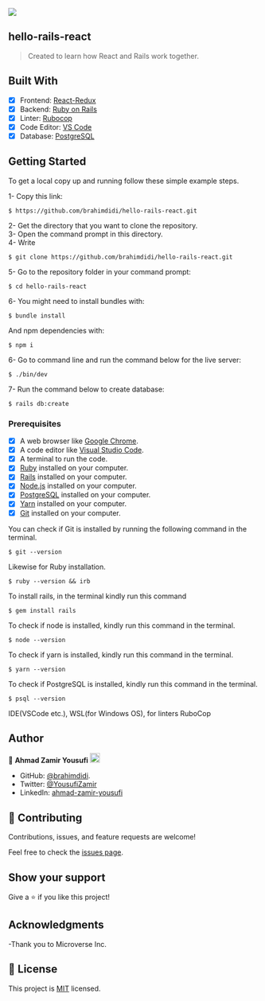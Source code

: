 ![](https://img.shields.io/badge/Microverse-blueviolet)

## hello-rails-react

> Created to learn how React and Rails work together.

## Built With

- [x] Frontend: [React-Redux](https://react-redux.js.org/)
- [x] Backend: [Ruby on Rails](https://rubyonrails.org/)
- [x] Linter: [Rubocop](https://rubocop.org/)
- [x] Code Editor: [VS Code](https://code.visualstudio.com/)
- [x] Database: [PostgreSQL](https://www.postgresql.org/)

## Getting Started

To get a local copy up and running follow these simple example steps.

1- Copy this link:
```
$ https://github.com/brahimdidi/hello-rails-react.git
```
2- Get the directory that you want to clone the repository. <br>
3- Open the command prompt in this directory. <br>
4- Write 
```
$ git clone https://github.com/brahimdidi/hello-rails-react.git
```
5- Go to the repository folder in your command prompt:
```
$ cd hello-rails-react
```
6- You might need to install bundles with:
```
$ bundle install
```
And npm dependencies with:
```
$ npm i
```
6- Go to command line and run the command below for the live server:
```
$ ./bin/dev
```
7- Run the command below to create database:
```
$ rails db:create
```

### Prerequisites

- [x] A web browser like [Google Chrome](https://www.google.com/chrome/).
- [x] A code editor like [Visual Studio Code](https://code.visualstudio.com/).
- [x] A terminal to run the code.
- [x] [Ruby](https://www.ruby-lang.org/en/) installed on your computer.
- [x] [Rails](https://rubyonrails.org/) installed on your computer.
- [x] [Node.js](https://nodejs.org/en/) installed on your computer.
- [x] [PostgreSQL](https://www.postgresql.org/) installed on your computer.
- [x] [Yarn](https://yarnpkg.com/) installed on your computer.
- [x] [Git](https://git-scm.com/) installed on your computer.

You can check if Git is installed by running the following command in the terminal.
```
$ git --version
```

Likewise for Ruby installation.
```
$ ruby --version && irb
```

To install rails, in the terminal kindly run this command
```
$ gem install rails
```

To check if node is installed, kindly run this command in the terminal.
```
$ node --version
```

To check if yarn is installed, kindly run this command in the terminal.
```
$ yarn --version
```

To check if PostgreSQL is installed, kindly run this command in the terminal.
```
$ psql --version
```

IDE(VSCode etc.), WSL(for Windows OS), for linters RuboCop

## Author

👤 **Ahmad Zamir Yousufi** <img src="https://emojis.slackmojis.com/emojis/images/1531849430/4246/blob-sunglasses.gif?1531849430" width="20"/>

- GitHub: [@brahimdidi](https://github.com/brahimdidi).
- Twitter: [@YousufiZamir](https://twitter.com/YousufiZamir)
- LinkedIn: [ahmad-zamir-yousufi](https://www.linkedin.com/in/brahimdidi/)

## 🤝 Contributing

Contributions, issues, and feature requests are welcome!

Feel free to check the [issues page](https://github.com/brahimdidi/hello-react-from-rails/issues).

## Show your support

Give a ⭐️ if you like this project!

## Acknowledgments

-Thank you to Microverse Inc.

## 📝 License

This project is [MIT](./LICENSE.md) licensed.